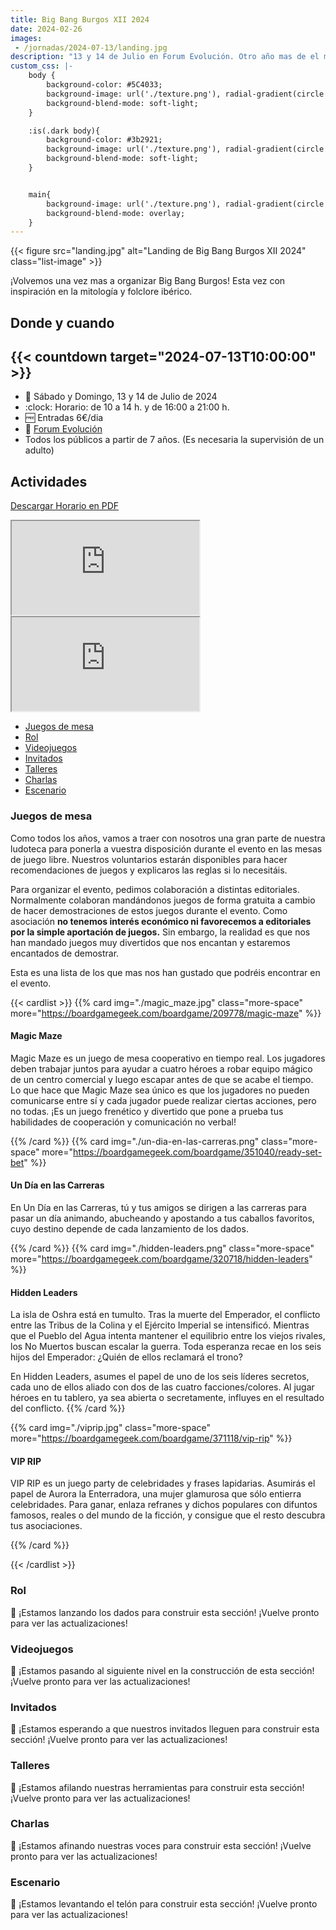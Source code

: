 ```yaml
---
title: Big Bang Burgos XII 2024
date: 2024-02-26
images:
 - /jornadas/2024-07-13/landing.jpg
description: "13 y 14 de Julio en Forum Evolución. Otro año mas de el mejor evento de ocio alternativo en Burgos"
custom_css: |-
    body {
        background-color: #5C4033;
        background-image: url('./texture.png'), radial-gradient(circle at top, #b5b5b5, #5C4033);
        background-blend-mode: soft-light;
    }

    :is(.dark body){
        background-color: #3b2921;
        background-image: url('./texture.png'), radial-gradient(circle at top, #7b7878, #281c16);
        background-blend-mode: soft-light;
    }


    main{
        background-image: url('./texture.png'), radial-gradient(circle at top, #ffb9b9, #ff7676);
        background-blend-mode: overlay;
    }
---
```



{{< figure src="landing.jpg" alt="Landing de Big Bang Burgos XII 2024"  class="list-image" >}}

¡Volvemos una vez mas a organizar Big Bang Burgos! Esta vez con inspiración en la mitología y folclore ibérico.

## Donde y cuando

## {{< countdown target="2024-07-13T10:00:00" >}}

- :calendar: Sábado y Domingo, 13 y 14 de Julio de 2024
- :clock: Horario: de 10 a 14 h. y de 16:00 a 21:00 h.
- :free: Entradas 6€/dia
- 📍 [Forum Evolución](https://maps.app.goo.gl/s9eRKKqBKMyqGdMQA)
- Todos los públicos a partir de 7 años. (Es necesaria la supervisión de un adulto)

## Actividades

[Descargar Horario en PDF](https://docs.google.com/spreadsheets/d/e/2PACX-1vRK45bBjGU4LtftHjBROT5Od9L6E1RGp4-2LGK01zp4HsRmKDT6VQoCCgT79ZiDdNb7nQUe_QkLFS14/pub?output=pdf)

<iframe class="event-schedule" src="https://docs.google.com/spreadsheets/d/e/2PACX-1vRK45bBjGU4LtftHjBROT5Od9L6E1RGp4-2LGK01zp4HsRmKDT6VQoCCgT79ZiDdNb7nQUe_QkLFS14/pubhtml?gid=0&amp;single=true&amp;widget=true&amp;headers=false"></iframe>

<iframe class="event-schedule" src="https://docs.google.com/spreadsheets/d/e/2PACX-1vRK45bBjGU4LtftHjBROT5Od9L6E1RGp4-2LGK01zp4HsRmKDT6VQoCCgT79ZiDdNb7nQUe_QkLFS14/pubhtml?gid=1377301289&amp;single=true&amp;widget=true&amp;headers=false"></iframe>

- [Juegos de mesa](#juegos-de-mesa)
- [Rol](#rol)
- [Videojuegos](#videojuegos)
- [Invitados](#invitados)
- [Talleres](#talleres)
- [Charlas](#charlas)
- [Escenario](#escenario)

### Juegos de mesa

Como todos los años, vamos a traer con nosotros una gran parte de nuestra ludoteca para ponerla a vuestra disposición durante el evento en las mesas de juego libre. Nuestros voluntarios estarán disponibles para hacer recomendaciones de juegos y explicaros las reglas si lo necesitáis.

Para organizar el evento, pedimos colaboración a distintas editoriales. Normalmente colaboran mandándonos juegos de forma gratuita a cambio de hacer demostraciones de estos juegos durante el evento. Como asociación **no tenemos interés económico ni favorecemos a editoriales por la simple aportación de juegos.** Sin embargo, la realidad es que nos han mandado juegos muy divertidos que nos encantan y estaremos encantados de demostrar.

Esta es una lista de los que mas nos han gustado que podréis encontrar en el evento.

{{< cardlist >}}
{{% card img="./magic_maze.jpg" class="more-space" more="https://boardgamegeek.com/boardgame/209778/magic-maze" %}}

#### Magic Maze

Magic Maze es un juego de mesa cooperativo en tiempo real. Los jugadores deben trabajar juntos para ayudar a cuatro héroes a robar equipo mágico de un centro comercial y luego escapar antes de que se acabe el tiempo. Lo que hace que Magic Maze sea único es que los jugadores no pueden comunicarse entre sí y cada jugador puede realizar ciertas acciones, pero no todas. ¡Es un juego frenético y divertido que pone a prueba tus habilidades de cooperación y comunicación no verbal!

{{% /card %}}
{{% card img="./un-dia-en-las-carreras.png" class="more-space" more="https://boardgamegeek.com/boardgame/351040/ready-set-bet" %}}

#### Un Día en las Carreras

En Un Día en las Carreras, tú y tus amigos se dirigen a las carreras para pasar un día animando, abucheando y apostando a tus caballos favoritos, cuyo destino depende de cada lanzamiento de los dados.


{{% /card %}}
{{% card img="./hidden-leaders.png" class="more-space" more="https://boardgamegeek.com/boardgame/320718/hidden-leaders" %}}

#### Hidden Leaders

La isla de Oshra está en tumulto. Tras la muerte del Emperador, el conflicto entre las Tribus de la Colina y el Ejército Imperial se intensificó. Mientras que el Pueblo del Agua intenta mantener el equilibrio entre los viejos rivales, los No Muertos buscan escalar la guerra. Toda esperanza recae en los seis hijos del Emperador: ¿Quién de ellos reclamará el trono?

En Hidden Leaders, asumes el papel de uno de los seis líderes secretos, cada uno de ellos aliado con dos de las cuatro facciones/colores. Al jugar héroes en tu tablero, ya sea abierta o secretamente, influyes en el resultado del conflicto.
{{% /card %}}

{{% card img="./viprip.jpg" class="more-space" more="https://boardgamegeek.com/boardgame/371118/vip-rip" %}}

#### VIP RIP

VIP RIP es un juego party de celebridades y frases lapidarias. Asumirás el papel de Aurora la Enterradora, una mujer glamurosa que sólo entierra celebridades. Para ganar, enlaza refranes y dichos populares con difuntos famosos, reales o del mundo de la ficción, y consigue que el resto descubra tus asociaciones.


{{% /card %}}

{{< /cardlist >}}

### Rol

:construction: ¡Estamos lanzando los dados para construir esta sección! ¡Vuelve pronto para ver las actualizaciones!

### Videojuegos

:construction: ¡Estamos pasando al siguiente nivel en la construcción de esta sección! ¡Vuelve pronto para ver las actualizaciones!

### Invitados

:construction: ¡Estamos esperando a que nuestros invitados lleguen para construir esta sección! ¡Vuelve pronto para ver las actualizaciones!

### Talleres

:construction: ¡Estamos afilando nuestras herramientas para construir esta sección! ¡Vuelve pronto para ver las actualizaciones!

### Charlas

:construction: ¡Estamos afinando nuestras voces para construir esta sección! ¡Vuelve pronto para ver las actualizaciones!

### Escenario

:construction: ¡Estamos levantando el telón para construir esta sección! ¡Vuelve pronto para ver las actualizaciones!